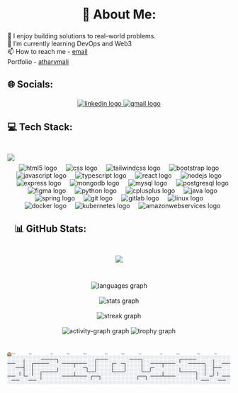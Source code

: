 <h1 align="center">💫 About Me:</h1>

###

<p align="left">🔭 I enjoy building solutions to real-world problems.<br>🌱 I’m currently learning DevOps and Web3<br>📫 How to reach me - <a href="mailto:atharv.mali.1215@gmail.com">email</a><br>Portfolio - <a href = "https://atharvmali.netlify.app/"> atharvmali </a></p>

###

<h2 align="left">🌐 Socials:</h2>

###

<div align="center">
  <a href = "https://www.linkedin.com/in/atharv-mali/"> <img src="https://img.shields.io/static/v1?message=LinkedIn&logo=linkedin&label=&color=0077B5&logoColor=white&labelColor=&style=for-the-badge" height="25" alt="linkedin logo"  /> </a>
  <a href="mailto:atharv.mali.1215@gmail.com"> <img src="https://img.shields.io/static/v1?message=Gmail&logo=gmail&label=&color=D14836&logoColor=white&labelColor=&style=for-the-badge" height="25" alt="gmail logo"  /> </a>
</div>

###

<h2 align="left">💻 Tech Stack:</h2>

###

<br clear="both">

<img align="left" height="200" src="https://media.giphy.com/media/v1.Y2lkPTc5MGI3NjExN2QzZzFhb2dnOG5raGg5cmhnNm92bWpncno3NW8zem1mZTNtN2RodyZlcD12MV9naWZzX3NlYXJjaCZjdD1n/EZr27ZbJwmjE9PGyLN/giphy.gif"  />

###

<div align="center">
  <img src="https://cdn.jsdelivr.net/gh/devicons/devicon/icons/html5/html5-original.svg" height="60" alt="html5 logo"  />
  <img width="12" />
  <img src="https://cdn.jsdelivr.net/gh/devicons/devicon/icons/css3/css3-original.svg" height="60" alt="css logo"  />
  <img width="12" />
  <img src="https://cdn.jsdelivr.net/gh/devicons/devicon/icons/tailwindcss/tailwindcss-original-wordmark.svg" height="60" alt="tailwindcss logo"  />
  <img width="12" />
  <img src="https://cdn.jsdelivr.net/gh/devicons/devicon/icons/bootstrap/bootstrap-original.svg" height="60" alt="bootstrap logo"  />
  <img width="12" />
  <img src="https://cdn.jsdelivr.net/gh/devicons/devicon/icons/javascript/javascript-original.svg" height="60" alt="javascript logo"  />
  <img width="12" />
  <img src="https://cdn.jsdelivr.net/gh/devicons/devicon/icons/typescript/typescript-original.svg" height="60" alt="typescript logo"  />
  <img width="12" />
  <img src="https://cdn.jsdelivr.net/gh/devicons/devicon/icons/react/react-original.svg" height="60" alt="react logo"  />
  <img width="12" />
  <img src="https://cdn.jsdelivr.net/gh/devicons/devicon/icons/nodejs/nodejs-original.svg" height="60" alt="nodejs logo"  />
  <img width="12" />
  <img src="https://cdn.jsdelivr.net/gh/devicons/devicon/icons/express/express-original.svg" height="60" alt="express logo"  />
  <img width="12" />
  <img src="https://cdn.jsdelivr.net/gh/devicons/devicon/icons/mongodb/mongodb-original.svg" height="60" alt="mongodb logo"  />
  <img width="12" />
  <img src="https://cdn.jsdelivr.net/gh/devicons/devicon/icons/mysql/mysql-original.svg" height="60" alt="mysql logo"  />
  <img width="12" />
  <img src="https://cdn.jsdelivr.net/gh/devicons/devicon/icons/postgresql/postgresql-original.svg" height="60" alt="postgresql logo"  />
  <img width="12" />
  <img src="https://cdn.jsdelivr.net/gh/devicons/devicon/icons/figma/figma-original.svg" height="60" alt="figma logo"  />
  <img width="12" />
  <img src="https://cdn.jsdelivr.net/gh/devicons/devicon/icons/python/python-original.svg" height="60" alt="python logo"  />
  <img width="12" />
  <img src="https://cdn.jsdelivr.net/gh/devicons/devicon/icons/cplusplus/cplusplus-original.svg" height="60" alt="cplusplus logo"  />
  <img width="12" />
  <img src="https://cdn.jsdelivr.net/gh/devicons/devicon/icons/java/java-original.svg" height="60" alt="java logo"  />
  <img width="12" />
  <img src="https://cdn.jsdelivr.net/gh/devicons/devicon/icons/spring/spring-original.svg" height="60" alt="spring logo"  />
  <img width="12" />
  <img src="https://cdn.jsdelivr.net/gh/devicons/devicon/icons/git/git-original.svg" height="60" alt="git logo"  />
  <img width="12" />
  <img src="https://cdn.jsdelivr.net/gh/devicons/devicon/icons/gitlab/gitlab-original.svg" height="60" alt="gitlab logo"  />
  <img width="12" />
  <img src="https://cdn.jsdelivr.net/gh/devicons/devicon/icons/linux/linux-original.svg" height="60" alt="linux logo"  />
  <img width="12" />
  <img src="https://cdn.jsdelivr.net/gh/devicons/devicon/icons/docker/docker-original.svg" height="60" alt="docker logo"  />
  <img width="12" />
  <img src="https://cdn.jsdelivr.net/gh/devicons/devicon/icons/kubernetes/kubernetes-plain.svg" height="60" alt="kubernetes logo"  />
  <img width="12" />
  <img src="https://cdn.jsdelivr.net/gh/devicons/devicon/icons/amazonwebservices/amazonwebservices-line-wordmark.svg" height="60" alt="amazonwebservices logo"  />
</div>

###

<h2 align="left">📊 GitHub Stats:</h2>

###

<br clear="both">

<div align="center">
  <img src="https://visitor-badge.laobi.icu/badge?page_id=atharvmali.atharvmali&"  />
</div>

###

<br clear="both">

<div align="center">
 <img src="https://github-readme-stats.vercel.app/api/top-langs?username=atharvmali&locale=en&hide_title=false&layout=compact&card_width=320&langs_count=5&theme=dracula&hide_border=false&order=2" height="150" alt="languages graph" /> <br> <br>
  <img src="https://github-readme-stats.vercel.app/api?username=atharvmali&hide_title=false&hide_rank=false&show_icons=true&include_all_commits=true&count_private=true&disable_animations=false&theme=dracula&locale=en&hide_border=false&order=1" height="150" alt="stats graph" /> <br> <br>
  <img src="https://streak-stats.demolab.com?user=atharvmali&locale=en&mode=daily&theme=dracula&hide_border=false&border_radius=5&order=3" height="150" alt="streak graph" /> <br> <br>
  <img src="https://github-readme-activity-graph.vercel.app/graph?username=atharvmali&radius=16&theme=github-light&area=true&order=5&bg_color=0000&color=FFFF&area_color=30a14e&point=FFFF&hide_title=false&hide_border=true" height="300" alt="activity-graph graph"  />
  <img src="https://github-profile-trophy.vercel.app?username=atharvmali&theme=darkhub&column=-1&row=1&margin-w=8&margin-h=8&no-bg=true&no-frame=true&order=4" height="150" alt="trophy graph" /> <br>
</div>

###

<br clear="both">

<picture>
  <source media="(prefers-color-scheme: dark)" srcset="https://raw.githubusercontent.com/atharvmali/atharvmali/output/pacman-contribution-graph-dark.svg">
  <source media="(prefers-color-scheme: light)" srcset="https://raw.githubusercontent.com/atharvmali/atharvmali/output/pacman-contribution-graph.svg">
  <img alt="pacman contribution graph" src="https://raw.githubusercontent.com/atharvmali/atharvmali/output/pacman-contribution-graph.svg">
</picture>

###
